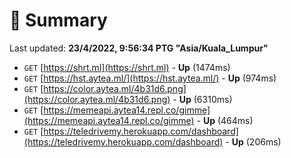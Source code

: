 # 📖 Summary
Last updated: **23/4/2022, 9:56:34 PTG "Asia/Kuala_Lumpur"**

- `GET` [https://shrt.ml](https://shrt.ml) - **Up** (1474ms)
- `GET` [https://hst.aytea.ml/](https://hst.aytea.ml/) - **Up** (974ms)
- `GET` [https://color.aytea.ml/4b31d6.png](https://color.aytea.ml/4b31d6.png) - **Up** (6310ms)
- `GET` [https://memeapi.aytea14.repl.co/gimme](https://memeapi.aytea14.repl.co/gimme) - **Up** (464ms)
- `GET` [https://teledrivemy.herokuapp.com/dashboard](https://teledrivemy.herokuapp.com/dashboard) - **Up** (206ms)

